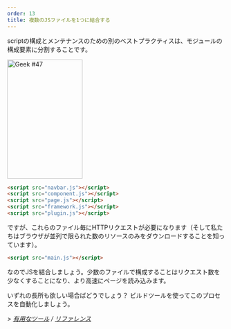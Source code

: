 ```yaml
---
order: 13
title: 複数のJSファイルを1つに結合する
---
```


scriptの構成とメンテナンスのための別のベストプラクティスは、モジュールの構成要素に分割することです。

<div class="img-right">
  <img id="geek-47" class="icos-geek" src="http://browserdiet.com/en/assets/img/47.png" alt="Geek #47" width="174" height="275" />
</div>

```html
<script src="navbar.js"></script>
<script src="component.js"></script>
<script src="page.js"></script>
<script src="framework.js"></script>
<script src="plugin.js"></script>
```

ですが、これらのファイル毎にHTTPリクエストが必要になります（そして私たちはブラウザが並列で限られた数のリソースのみをダウンロードすることを知っています）。

```html
<script src="main.js"></script>
```

なのでJSを結合しましょう。少数のファイルで構成することはリクエスト数を少なくすることになり、より高速にページを読み込みます。

いずれの長所も欲しい場合ばどうでしょう？ ビルドツールを使ってこのプロセスを自動化しましょう。

*> [有用なツール](https://github.com/zenorocha/browser-diet/wiki/Tools#wiki-combine-multiple-js-files-into-one) / [リファレンス](https://github.com/zenorocha/browser-diet/wiki/References#combine-multiple-js-files-into-one)*
